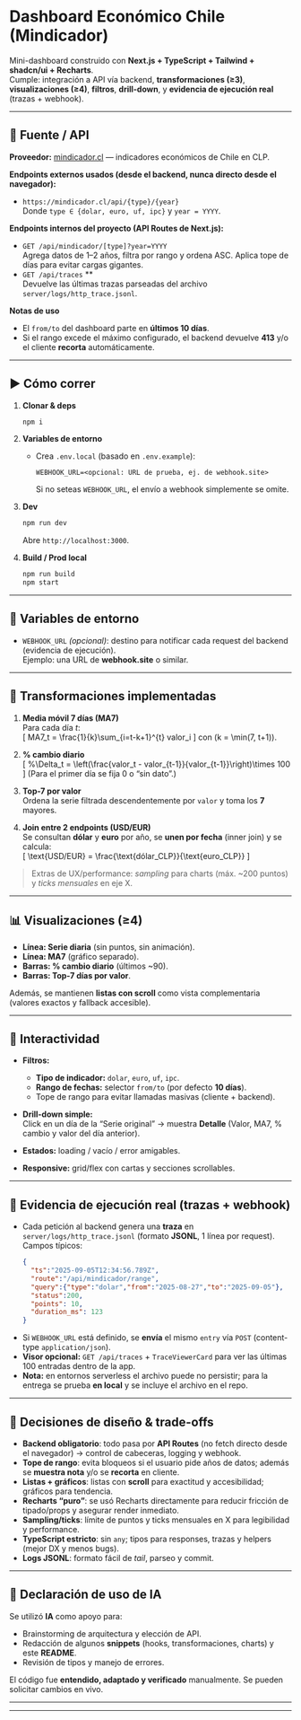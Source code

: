 # Dashboard Económico Chile (Mindicador)

Mini-dashboard construido con **Next.js + TypeScript + Tailwind + shadcn/ui + Recharts**.  
Cumple: integración a API vía backend, **transformaciones (≥3)**, **visualizaciones (≥4)**, **filtros**, **drill-down**, y **evidencia de ejecución real** (trazas + webhook).

---

## 🔗 Fuente / API

**Proveedor:** [mindicador.cl](https://mindicador.cl) — indicadores económicos de Chile en CLP.

**Endpoints externos usados (desde el backend, nunca directo desde el navegador):**
- `https://mindicador.cl/api/{type}/{year}`  
  Donde `type ∈ {dolar, euro, uf, ipc}` y `year = YYYY`.

**Endpoints internos del proyecto (API Routes de Next.js):**
- `GET /api/mindicador/[type]?year=YYYY`  
   Agrega datos de 1–2 años, filtra por rango y ordena ASC. Aplica tope de días para evitar cargas gigantes.
- `GET /api/traces` **  
  Devuelve las últimas trazas parseadas del archivo `server/logs/http_trace.jsonl`.

**Notas de uso**
- El `from/to` del dashboard parte en **últimos 10 días**.  
- Si el rango excede el máximo configurado, el backend devuelve **413** y/o el cliente **recorta** automáticamente.

---

## ▶️ Cómo correr

1. **Clonar & deps**
   ```bash
   npm i
   ```

2. **Variables de entorno**
   - Crea `.env.local` (basado en `.env.example`):
     ```
     WEBHOOK_URL=<opcional: URL de prueba, ej. de webhook.site>
     ```
     Si no seteas `WEBHOOK_URL`, el envío a webhook simplemente se omite.

3. **Dev**
   ```bash
   npm run dev
   ```
   Abre `http://localhost:3000`.

4. **Build / Prod local**
   ```bash
   npm run build
   npm start
   ```

---

## 🔐 Variables de entorno

- `WEBHOOK_URL` *(opcional)*: destino para notificar cada request del backend (evidencia de ejecución).  
  Ejemplo: una URL de **webhook.site** o similar.

---

## 🧮 Transformaciones implementadas

1) **Media móvil 7 días (MA7)**  
   Para cada día *t*:  
   \[
   MA7_t = \frac{1}{k}\sum_{i=t-k+1}^{t} valor_i
   \]
   con \(k = \min(7, t+1)\).

2) **% cambio diario**  
   \[
   \%\Delta_t = \left(\frac{valor_t - valor_{t-1}}{valor_{t-1}}\right)\times 100
   \]
   (Para el primer día se fija 0 o “sin dato”.)

3) **Top-7 por valor**  
   Ordena la serie filtrada descendentemente por `valor` y toma los **7** mayores.

4) **Join entre 2 endpoints (USD/EUR)**  
   Se consultan **dólar** y **euro** por año, se **unen por fecha** (inner join) y se calcula:  
   \[
   \text{USD/EUR} = \frac{\text{dólar\_CLP}}{\text{euro\_CLP}}
   \]

> Extras de UX/performance: *sampling* para charts (máx. ~200 puntos) y *ticks mensuales* en eje X.

---

## 📊 Visualizaciones (≥4)

- **Línea: Serie diaria** (sin puntos, sin animación).
- **Línea: MA7** (gráfico separado).
- **Barras: % cambio diario** (últimos ~90).
- **Barras: Top-7 días por valor**.

Además, se mantienen **listas con scroll** como vista complementaria (valores exactos y fallback accesible).

---

## 🧰 Interactividad

- **Filtros:**  
  - **Tipo de indicador:** `dolar`, `euro`, `uf`, `ipc`.  
  - **Rango de fechas:** selector `from/to` (por defecto **10 días**).  
  - Tope de rango para evitar llamadas masivas (cliente + backend).

- **Drill-down simple:**  
  Click en un día de la “Serie original” → muestra **Detalle** (Valor, MA7, % cambio y valor del día anterior).

- **Estados:** loading / vacío / error amigables.

- **Responsive:** grid/flex con cartas y secciones scrollables.

---

## 🧾 Evidencia de ejecución real (trazas + webhook)

- Cada petición al backend genera una **traza** en `server/logs/http_trace.jsonl` (formato **JSONL**, 1 línea por request).  
  Campos típicos:  
  ```json
  {
    "ts":"2025-09-05T12:34:56.789Z",
    "route":"/api/mindicador/range",
    "query":{"type":"dolar","from":"2025-08-27","to":"2025-09-05"},
    "status":200,
    "points": 10,
    "duration_ms": 123
  }
  ```
- Si `WEBHOOK_URL` está definido, se **envía** el mismo `entry` vía `POST` (content-type `application/json`).  
- **Visor opcional:** `GET /api/traces` + `TraceViewerCard` para ver las últimas 100 entradas dentro de la app.  
- **Nota:** en entornos serverless el archivo puede no persistir; para la entrega se prueba **en local** y se incluye el archivo en el repo.

---

## 🧠 Decisiones de diseño & trade-offs

- **Backend obligatorio**: todo pasa por **API Routes** (no fetch directo desde el navegador) → control de cabeceras, logging y webhook.
- **Tope de rango**: evita bloqueos si el usuario pide años de datos; además se **muestra nota** y/o se **recorta** en cliente.
- **Listas + gráficos**: listas con **scroll** para exactitud y accesibilidad; gráficos para tendencia.  
- **Recharts “puro”**: se usó Recharts directamente para reducir fricción de tipado/props y asegurar render inmediato.
- **Sampling/ticks**: límite de puntos y ticks mensuales en X para legibilidad y performance.
- **TypeScript estricto**: sin `any`; tipos para responses, trazas y helpers (mejor DX y menos bugs).
- **Logs JSONL**: formato fácil de *tail*, parseo y commit.

---

## 🤖 Declaración de uso de IA

Se utilizó **IA** como apoyo para:
- Brainstorming de arquitectura y elección de API.
- Redacción de algunos **snippets** (hooks, transformaciones, charts) y este **README**.
- Revisión de tipos y manejo de errores.

El código fue **entendido, adaptado y verificado** manualmente. Se pueden solicitar cambios en vivo.

---



---


